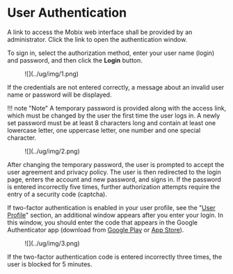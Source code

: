 # User Authentication

A link to access the Mobix web interface shall be provided by an administrator. Click the link to open the authentication window.

To sign in, select the authorization method, enter your user name (login) and password, and then click the **Login** button.

<figure markdown>![](../ug/img/1.png)</figure>

If the credentials are not entered correctly, a message about an invalid user name or password will be displayed.

!!! note "Note"
    A temporary password is provided along with the access link, which must be changed by the user the first time the user logs in. A newly set password must be at least 8 characters long and contain at least one lowercase letter, one uppercase letter, one number and one special character.

<figure markdown>![](../ug/img/2.png)</figure>After changing the temporary password, the user is prompted to accept the user agreement and privacy policy. The user is then redirected to the login page, enters the account and new password, and signs in.
If the password is entered incorrectly five times, further authorization attempts require the entry of a security code (captcha).

If two-factor authentication is enabled in your user profile, see the "[User Profile](profil_polzovatelya.md)" section, an additional window appears after you enter your login. In this window, you should enter the code that appears in the Google Authenticator app (download from [Google Play](https://play.google.com/store/apps/details?id=com.google.android.apps.authenticator2&hl=ru&gl=US) or [App Store](https://apps.apple.com/ru/app/google-authenticator/id388497605)).

<figure markdown>![](../ug/img/3.png)</figure>If the two-factor authentication code is entered incorrectly three times, the user is blocked for 5 minutes.
